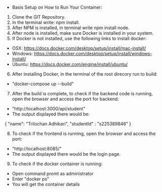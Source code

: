 - Basis Setup on How to Run Your Container:

1. Clone the GIT Repository.
2. In the terminal write: npm install.
3. After NPM is installed, in terminal write npm install node.
4. After node is installed, make sure Docker is installed in your system.
5. If Docker is not installed, use the following links to install docker:

- OSX: https://docs.docker.com/desktop/setup/install/mac-install/
- Windows: https://docs.docker.com/desktop/setup/install/windows-install/
- Ubuntu: https://docs.docker.com/engine/install/ubuntu/

6. After installing Docker, in the terminal of the root direcory run to build:

- "docker-compose up --build"

7. After the build is complete, to check if the backend code is running, open the browser and access the port for backend:

- "http://localhost:3000/api/student"
- The output displayed there would be:

{
"name": "Trilochan Adhikari",
"studentId" : "s225389846"
}

8. To check if the frontend is running, open the browser and access the port:

- "http://localhost:8085/"
- The output displayed there would be the login page.

9. To check if the docker container is running:

- Open command promt as administrator
- Enter "docker ps"
- You will get the container details
